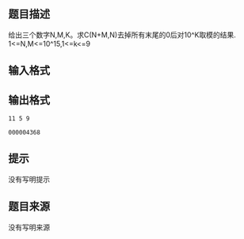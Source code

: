 


## 题目描述
给出三个数字N,M,K。求C(N+M,N)去掉所有末尾的0后对10^K取模的结果.
1<=N,M<=10^15,1<=k<=9
## 输入格式
## 输出格式

```input1
11 5 9

```

```output1
000004368
```

## 提示
没有写明提示
## 题目来源
没有写明来源


